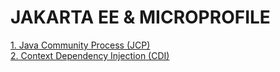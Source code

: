 # JAKARTA EE & MICROPROFILE

[1. Java Community Process (JCP)](./java-community-process/README.md) <br>
[2. Context Dependency Injection (CDI)](./context-dependency-injection/README.md) <br>